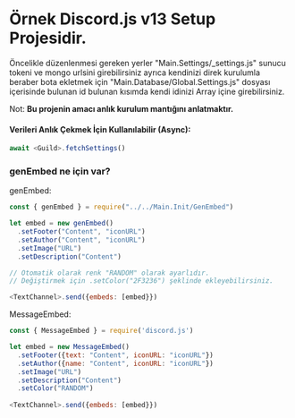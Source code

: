 # Örnek Discord.js v13 Setup Projesidir.
Öncelikle düzenlenmesi gereken yerler "Main.Settings/_settings.js" sunucu tokeni ve mongo urlsini girebilirsiniz ayrıca kendinizi direk kurulumla beraber bota ekletmek için "Main.Database/Global.Settings.js" dosyası içerisinde bulunan id bulunan kısımda kendi idinizi Array içine girebilirsiniz.

Not: **Bu projenin amacı anlık kurulum mantığını anlatmaktır.**

#### Verileri Anlık Çekmek İçin Kullanılabilir (Async):
```js
await <Guild>.fetchSettings()
```

### genEmbed ne için var?

genEmbed:
```js
const { genEmbed } = require("../../Main.Init/GenEmbed")

let embed = new genEmbed()
  .setFooter("Content", "iconURL")
  .setAuthor("Content", "iconURL")
  .setImage("URL")
  .setDescription("Content")

// Otomatik olarak renk "RANDOM" olarak ayarlıdır.
// Değiştirmek için .setColor("2F3236") şeklinde ekleyebilirsiniz.

<TextChannel>.send({embeds: [embed}})

```

MessageEmbed:
```js
const { MessageEmbed } = require('discord.js')

let embed = new MessageEmbed()
  .setFooter({text: "Content", iconURL: "iconURL"})
  .setAuthor({name: "Content", iconURL: "iconURL"})
  .setImage("URL")
  .setDescription("Content")
  .setColor("RANDOM")
  
<TextChannel>.send({embeds: [embed}})

```
